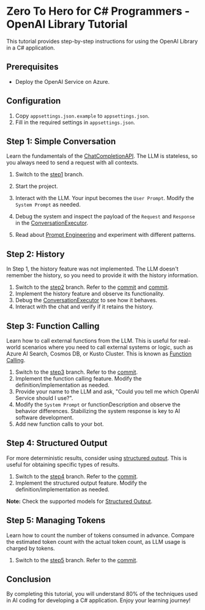 # Zero To Hero for C# Programmers - OpenAI Library Tutorial

This tutorial provides step-by-step instructions for using the OpenAI Library in a C# application.

## Prerequisites

- Deploy the OpenAI Service on Azure.

## Configuration

1. Copy `appsettings.json.example` to `appsettings.json`.
2. Fill in the required settings in `appsettings.json`.

## Step 1: Simple Conversation

Learn the fundamentals of the [ChatCompletionAPI](https://platform.openai.com/docs/api-reference/chat/create). The LLM is stateless, so you always need to send a request with all contexts.

1. Switch to the [step1](https://github.com/TsuyoshiUshio/OpenAISDKTutorial/tree/step1) branch.
2. Start the project.
3. Interact with the LLM. Your input becomes the `User Prompt`. Modify the `System Prompt` as needed.
4. Debug the system and inspect the payload of the `Request` and `Response` in the [ConversationExecutor](https://github.com/TsuyoshiUshio/OpenAISDKTutorial/blob/step1/OpenAISDKTutorial/ConversationExecutor.cs).

5. Read about [Prompt Engineering](https://platform.openai.com/docs/guides/prompt-engineering) and experiment with different patterns.

## Step 2: History

In Step 1, the history feature was not implemented. The LLM doesn't remember the history, so you need to provide it with the history information.

1. Switch to the [step2](https://github.com/TsuyoshiUshio/OpenAISDKTutorial/tree/step2) branch. Refer to the [commit](https://github.com/TsuyoshiUshio/OpenAISDKTutorial/commit/be2b7e70a85278a6ddea783966377f3c24a314ea) and [commit](https://github.com/TsuyoshiUshio/OpenAISDKTutorial/commit/b7b81e749a6eb6ba0bb49780e4746351dad4ee71).
2. Implement the history feature and observe its functionality.
3. Debug the [ConversationExecutor](https://github.com/TsuyoshiUshio/OpenAISDKTutorial/blob/step2/OpenAISDKTutorial/ConversationExecutor.cs) to see how it behaves.
4. Interact with the chat and verify if it retains the history.

## Step 3: Function Calling

Learn how to call external functions from the LLM. This is useful for real-world scenarios where you need to call external systems or logic, such as Azure AI Search, Cosmos DB, or Kusto Cluster. This is known as [Function Calling](https://platform.openai.com/docs/guides/function-calling).

1. Switch to the [step3](https://github.com/TsuyoshiUshio/OpenAISDKTutorial/tree/step3) branch. Refer to the [commit](https://github.com/TsuyoshiUshio/OpenAISDKTutorial/commit/0d92f475ea0975077335fe02497c078c3b9f4f52).
2. Implement the function calling feature. Modify the definition/implementation as needed.
3. Provide your name to the LLM and ask, "Could you tell me which OpenAI Service should I use?".
4. Modify the `System Prompt` or functionDescription and observe the behavior differences. Stabilizing the system response is key to AI software development.
5. Add new function calls to your bot.

## Step 4: Structured Output

For more deterministic results, consider using [structured output](https://platform.openai.com/docs/guides/structured-outputs). This is useful for obtaining specific types of results.

1. Switch to the [step4](https://github.com/TsuyoshiUshio/OpenAISDKTutorial/tree/step4) branch. Refer to the [commit](https://github.com/TsuyoshiUshio/OpenAISDKTutorial/commit/fa119304a3b1c34bb6d3375c25b1a0e8132334c3).
2. Implement the structured output feature. Modify the definition/implementation as needed.

**Note:** Check the supported models for [Structured Output](https://platform.openai.com/docs/guides/structured-outputs#supported-models).

## Step 5: Managing Tokens

Learn how to count the number of tokens consumed in advance. Compare the estimated token count with the actual token count, as LLM usage is charged by tokens.

1. Switch to the [step5](https://github.com/TsuyoshiUshio/OpenAISDKTutorial/tree/step5) branch. Refer to the [commit](https://github.com/TsuyoshiUshio/OpenAISDKTutorial/commit/29d12a88e1357436172147f32626daa40e967199).

## Conclusion

By completing this tutorial, you will understand 80% of the techniques used in AI coding for developing a C# application. Enjoy your learning journey!
